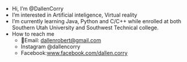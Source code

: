 - Hi, I’m @DallenCorry
- I’m interested in Artificial inteligence, Virtual reality
- I’m currently learning Java, Python and C/C++ while enrolled at both Southern Utah University and Southwest Technical college.
- How to reach me 
  - :email:Email: dallenrobert@gmail.com 
  - Instagram @dallencorry 
  - Facebook:www.facebook.com/dallen.corry

<!---
DallenCorry/DallenCorry is a ✨ special ✨ repository because its `README.md` (this file) appears on your GitHub profile.
You can click the Preview link to take a look at your changes.
--->
